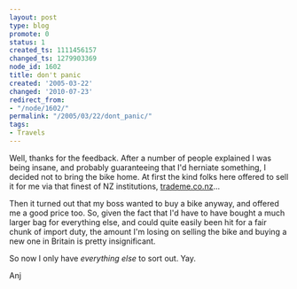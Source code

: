 ```yaml
---
layout: post
type: blog
promote: 0
status: 1
created_ts: 1111456157
changed_ts: 1279903369
node_id: 1602
title: don't panic
created: '2005-03-22'
changed: '2010-07-23'
redirect_from:
- "/node/1602/"
permalink: "/2005/03/22/dont_panic/"
tags:
- Travels
---
```

Well, thanks for the feedback.  After a number of people explained I was being insane, and probably guaranteeing that I'd herniate something, I decided not to bring the bike home.  At first the kind folks here offered to sell it for me via that finest of NZ institutions, [trademe.co.nz](http://www.trademe.co.nz/)...
<!--break-->
Then it turned out that my boss wanted to buy a bike anyway, and offered me a good price too.  So, given the fact that I'd have to have bought a much larger bag for everything else, and could quite easily been hit for a fair chunk of import duty, the amount I'm losing on selling the bike and buying a new one in Britain is pretty insignificant.

So now I only have _everything else_ to sort out.  Yay.

Anj
